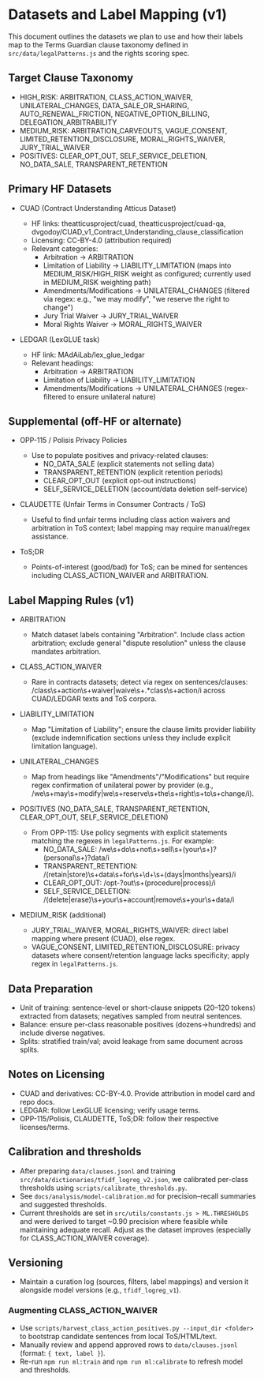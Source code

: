 # Datasets and Label Mapping (v1)

This document outlines the datasets we plan to use and how their labels map to the Terms Guardian clause taxonomy defined in `src/data/legalPatterns.js` and the rights scoring spec.

## Target Clause Taxonomy

- HIGH_RISK: ARBITRATION, CLASS_ACTION_WAIVER, UNILATERAL_CHANGES, DATA_SALE_OR_SHARING, AUTO_RENEWAL_FRICTION, NEGATIVE_OPTION_BILLING, DELEGATION_ARBITRABILITY
- MEDIUM_RISK: ARBITRATION_CARVEOUTS, VAGUE_CONSENT, LIMITED_RETENTION_DISCLOSURE, MORAL_RIGHTS_WAIVER, JURY_TRIAL_WAIVER
- POSITIVES: CLEAR_OPT_OUT, SELF_SERVICE_DELETION, NO_DATA_SALE, TRANSPARENT_RETENTION

## Primary HF Datasets

- CUAD (Contract Understanding Atticus Dataset)

  - HF links: theatticusproject/cuad, theatticusproject/cuad-qa, dvgodoy/CUAD_v1_Contract_Understanding_clause_classification
  - Licensing: CC-BY-4.0 (attribution required)
  - Relevant categories:
    - Arbitration → ARBITRATION
    - Limitation of Liability → LIABILITY_LIMITATION (maps into MEDIUM_RISK/HIGH_RISK weight as configured; currently used in MEDIUM_RISK weighting path)
    - Amendments/Modifications → UNILATERAL_CHANGES (filtered via regex: e.g., "we may modify", "we reserve the right to change")
    - Jury Trial Waiver → JURY_TRIAL_WAIVER
    - Moral Rights Waiver → MORAL_RIGHTS_WAIVER

- LEDGAR (LexGLUE task)
  - HF link: MAdAiLab/lex_glue_ledgar
  - Relevant headings:
    - Arbitration → ARBITRATION
    - Limitation of Liability → LIABILITY_LIMITATION
    - Amendments/Modifications → UNILATERAL_CHANGES (regex-filtered to ensure unilateral nature)

## Supplemental (off-HF or alternate)

- OPP-115 / Polisis Privacy Policies

  - Use to populate positives and privacy-related clauses:
    - NO_DATA_SALE (explicit statements not selling data)
    - TRANSPARENT_RETENTION (explicit retention periods)
    - CLEAR_OPT_OUT (explicit opt-out instructions)
    - SELF_SERVICE_DELETION (account/data deletion self-service)

- CLAUDETTE (Unfair Terms in Consumer Contracts / ToS)

  - Useful to find unfair terms including class action waivers and arbitration in ToS context; label mapping may require manual/regex assistance.

- ToS;DR
  - Points-of-interest (good/bad) for ToS; can be mined for sentences including CLASS_ACTION_WAIVER and ARBITRATION.

## Label Mapping Rules (v1)

- ARBITRATION

  - Match dataset labels containing "Arbitration". Include class action arbitration; exclude general "dispute resolution" unless the clause mandates arbitration.

- CLASS_ACTION_WAIVER

  - Rare in contracts datasets; detect via regex on sentences/clauses: /class\s+action\s+waiver|waive\s+.\*class\s+action/i across CUAD/LEDGAR texts and ToS corpora.

- LIABILITY_LIMITATION

  - Map "Limitation of Liability"; ensure the clause limits provider liability (exclude indemnification sections unless they include explicit limitation language).

- UNILATERAL_CHANGES

  - Map from headings like "Amendments"/"Modifications" but require regex confirmation of unilateral power by provider (e.g., /we\s+may\s+modify|we\s+reserve\s+the\s+right\s+to\s+change/i).

- POSITIVES (NO_DATA_SALE, TRANSPARENT_RETENTION, CLEAR_OPT_OUT, SELF_SERVICE_DELETION)

  - From OPP-115: Use policy segments with explicit statements matching the regexes in `legalPatterns.js`. For example:
    - NO_DATA_SALE: /we\s+do\s+not\s+sell\s+(your\s+)?(personal\s+)?data/i
    - TRANSPARENT_RETENTION: /(retain|store)\s+data\s+for\s+\d+\s+(days|months|years)/i
    - CLEAR_OPT_OUT: /opt-?out\s+(procedure|process)/i
    - SELF_SERVICE_DELETION: /(delete|erase)\s+your\s+account|remove\s+your\s+data/i

- MEDIUM_RISK (additional)
  - JURY_TRIAL_WAIVER, MORAL_RIGHTS_WAIVER: direct label mapping where present (CUAD), else regex.
  - VAGUE_CONSENT, LIMITED_RETENTION_DISCLOSURE: privacy datasets where consent/retention language lacks specificity; apply regex in `legalPatterns.js`.

## Data Preparation

- Unit of training: sentence-level or short-clause snippets (20–120 tokens) extracted from datasets; negatives sampled from neutral sentences.
- Balance: ensure per-class reasonable positives (dozens→hundreds) and include diverse negatives.
- Splits: stratified train/val; avoid leakage from same document across splits.

## Notes on Licensing

- CUAD and derivatives: CC-BY-4.0. Provide attribution in model card and repo docs.
- LEDGAR: follow LexGLUE licensing; verify usage terms.
- OPP-115/Polisis, CLAUDETTE, ToS;DR: follow their respective licenses/terms.

## Calibration and thresholds

- After preparing `data/clauses.jsonl` and training `src/data/dictionaries/tfidf_logreg_v2.json`, we calibrated per-class thresholds using `scripts/calibrate_thresholds.py`.
- See `docs/analysis/model-calibration.md` for precision–recall summaries and suggested thresholds.
- Current thresholds are set in `src/utils/constants.js > ML.THRESHOLDS` and were derived to target ~0.90 precision where feasible while maintaining adequate recall. Adjust as the dataset improves (especially for CLASS_ACTION_WAIVER coverage).

## Versioning

- Maintain a curation log (sources, filters, label mappings) and version it alongside model versions (e.g., `tfidf_logreg_v1`).

### Augmenting CLASS_ACTION_WAIVER

- Use `scripts/harvest_class_action_positives.py --input_dir <folder>` to bootstrap candidate sentences from local ToS/HTML/text.
- Manually review and append approved rows to `data/clauses.jsonl` (format: `{ text, label }`).
- Re-run `npm run ml:train` and `npm run ml:calibrate` to refresh model and thresholds.
